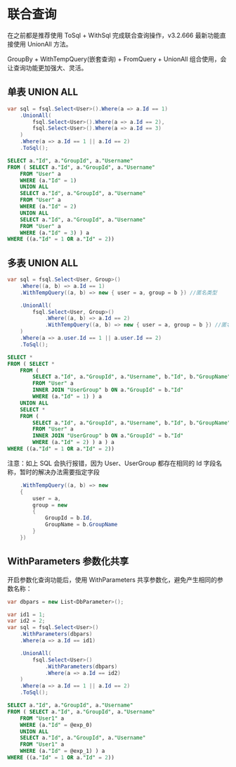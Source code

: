 # 联合查询

在之前都是推荐使用 ToSql + WithSql 完成联合查询操作，v3.2.666 最新功能直接使用 UnionAll 方法。

GroupBy + WithTempQuery(嵌套查询) + FromQuery + UnionAll 组合使用，会让查询功能更加强大、灵活。

## 单表 UNION ALL

```csharp
var sql = fsql.Select<User>().Where(a => a.Id == 1)
    .UnionAll(
        fsql.Select<User>().Where(a => a.Id == 2),
        fsql.Select<User>().Where(a => a.Id == 3)
    )
    .Where(a => a.Id == 1 || a.Id == 2)
    .ToSql();
```

```sql
SELECT a."Id", a."GroupId", a."Username" 
FROM ( SELECT a."Id", a."GroupId", a."Username" 
    FROM "User" a 
    WHERE (a."Id" = 1) 
    UNION ALL 
    SELECT a."Id", a."GroupId", a."Username" 
    FROM "User" a 
    WHERE (a."Id" = 2) 
    UNION ALL 
    SELECT a."Id", a."GroupId", a."Username" 
    FROM "User" a 
    WHERE (a."Id" = 3) ) a 
WHERE ((a."Id" = 1 OR a."Id" = 2))
```

## 多表 UNION ALL

```csharp
var sql = fsql.Select<User, Group>()
    .Where((a, b) => a.Id == 1)
    .WithTempQuery((a, b) => new { user = a, group = b }) //匿名类型

    .UnionAll(
        fsql.Select<User, Group>()
            .Where((a, b) => a.Id == 2)
            .WithTempQuery((a, b) => new { user = a, group = b }) //匿名类型
    )
    .Where(a => a.user.Id == 1 || a.user.Id == 2)
    .ToSql();
```

```sql
SELECT * 
FROM ( SELECT * 
    FROM ( 
        SELECT a."Id", a."GroupId", a."Username", b."Id", b."GroupName" 
        FROM "User" a 
        INNER JOIN "UserGroup" b ON a."GroupId" = b."Id" 
        WHERE (a."Id" = 1) ) a 
    UNION ALL 
    SELECT * 
    FROM ( 
        SELECT a."Id", a."GroupId", a."Username", b."Id", b."GroupName" 
        FROM "User" a 
        INNER JOIN "UserGroup" b ON a."GroupId" = b."Id" 
        WHERE (a."Id" = 2) ) a ) a 
WHERE ((a."Id" = 1 OR a."Id" = 2))
```

注意：如上 SQL 会执行报错，因为 User、UserGroup 都存在相同的 Id 字段名称，暂时的解决办法需要指定字段

```csharp
    .WithTempQuery((a, b) => new 
    { 
        user = a, 
        group = new
        {
            GroupId = b.Id,
            GroupName = b.GroupName
        } 
    })
```

## WithParameters 参数化共享

开启参数化查询功能后，使用 WithParameters 共享参数化，避免产生相同的参数名称：

```csharp
var dbpars = new List<DbParameter>();

var id1 = 1;
var id2 = 2;
var sql = fsql.Select<User>()
    .WithParameters(dbpars)
    .Where(a => a.Id == id1)

    .UnionAll(
        fsql.Select<User>()
            .WithParameters(dbpars)
            .Where(a => a.Id == id2)
    )
    .Where(a => a.Id == 1 || a.Id == 2)
    .ToSql();
```

```sql
SELECT a."Id", a."GroupId", a."Username" 
FROM ( SELECT a."Id", a."GroupId", a."Username" 
    FROM "User1" a 
    WHERE (a."Id" = @exp_0) 
    UNION ALL 
    SELECT a."Id", a."GroupId", a."Username" 
    FROM "User1" a 
    WHERE (a."Id" = @exp_1) ) a 
WHERE ((a."Id" = 1 OR a."Id" = 2))
```
